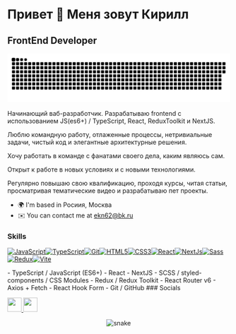 Привет 👋 Меня зовут Кирилл
=======================

FrontEnd Developer
------------------
<p align="center">
 <img width="600" src="assets/snake.svg" alt="snake"/>
</p>

Начинающий ваб-разработчик. Разрабатываю frontend с использованием JS(es6+) / TypeScript, React, ReduxToolkit и NextJS.

Люблю командную работу, отлаженные процессы, нетривиальные задачи, чистый код и элегантные архитектурные решения.

Хочу работать в команде с фанатами своего дела, каким являюсь сам.

Открыт к работе в новых условиях и с новыми технологиями.

Регулярно повышаю свою квалификацию, проходя курсы, читая статьи, просматривая тематические видео и разрабатываю пет проекты.

* 🌍  I'm based in Росиия, Москва
* ✉️  You can contact me at [ekn62@bk.ru](mailto:ekn62@bk.ru)

### Skills

<p align="left">
<a href="https://developer.mozilla.org/en-US/docs/Web/JavaScript" target="_blank" rel="noreferrer"><img src="https://raw.githubusercontent.com/danielcranney/readme-generator/main/public/icons/skills/javascript-colored.svg" width="36" height="36" alt="JavaScript" /></a><a href="https://www.typescriptlang.org/" target="_blank" rel="noreferrer"><img src="https://raw.githubusercontent.com/danielcranney/readme-generator/main/public/icons/skills/typescript-colored.svg" width="36" height="36" alt="TypeScript" /></a><a href="https://git-scm.com/" target="_blank" rel="noreferrer"><img src="https://raw.githubusercontent.com/danielcranney/readme-generator/main/public/icons/skills/git-colored.svg" width="36" height="36" alt="Git" /></a><a href="https://developer.mozilla.org/en-US/docs/Glossary/HTML5" target="_blank" rel="noreferrer"><img src="https://raw.githubusercontent.com/danielcranney/readme-generator/main/public/icons/skills/html5-colored.svg" width="36" height="36" alt="HTML5" /></a><a href="https://www.w3.org/TR/CSS/#css" target="_blank" rel="noreferrer"><img src="https://raw.githubusercontent.com/danielcranney/readme-generator/main/public/icons/skills/css3-colored.svg" width="36" height="36" alt="CSS3" /></a><a href="https://reactjs.org/" target="_blank" rel="noreferrer"><img src="https://raw.githubusercontent.com/danielcranney/readme-generator/main/public/icons/skills/react-colored.svg" width="36" height="36" alt="React" /></a><a href="https://nextjs.org/docs" target="_blank" rel="noreferrer"><img src="https://raw.githubusercontent.com/danielcranney/readme-generator/main/public/icons/skills/nextjs-colored.svg" width="36" height="36" alt="NextJs" /></a><a href="https://sass-lang.com/" target="_blank" rel="noreferrer"><img src="https://raw.githubusercontent.com/danielcranney/readme-generator/main/public/icons/skills/sass-colored.svg" width="36" height="36" alt="Sass" /></a><a href="https://redux.js.org/" target="_blank" rel="noreferrer"><img src="https://raw.githubusercontent.com/danielcranney/readme-generator/main/public/icons/skills/redux-colored.svg" width="36" height="36" alt="Redux" /></a><a href="https://vitejs.dev/" target="_blank" rel="noreferrer"><img src="https://raw.githubusercontent.com/danielcranney/readme-generator/main/public/icons/skills/vite-colored.svg" width="36" height="36" alt="Vite" /></a>
</p>
- TypeScript / JavaScript (ES6+)
- React
- NextJS
- SCSS / styled-components / CSS Modules
- Redux / Redux Toolkit
- React Router v6
- Axios + Fetch
- React Hook Form
- Git / GitHub
### Socials

<p align="left"> <a href="https://www.github.com/kixxpy" target="_blank" rel="noreferrer"> <picture> <source media="(prefers-color-scheme: dark)" srcset="https://raw.githubusercontent.com/danielcranney/readme-generator/main/public/icons/socials/github-dark.svg" /> <source media="(prefers-color-scheme: light)" srcset="https://raw.githubusercontent.com/danielcranney/readme-generator/main/public/icons/socials/github.svg" /> <img src="https://raw.githubusercontent.com/danielcranney/readme-generator/main/public/icons/socials/github.svg" width="32" height="32" /> </picture> </a> <a href="https://www.linkedin.com/in/eliseevjs" target="_blank" rel="noreferrer"> <picture> <source media="(prefers-color-scheme: dark)" srcset="https://raw.githubusercontent.com/danielcranney/readme-generator/main/public/icons/socials/linkedin-dark.svg" /> <source media="(prefers-color-scheme: light)" srcset="https://raw.githubusercontent.com/danielcranney/readme-generator/main/public/icons/socials/linkedin.svg" /> <img src="https://raw.githubusercontent.com/danielcranney/readme-generator/main/public/icons/socials/linkedin.svg" width="32" height="32" /> </picture> </a></p>


<p align="center">
 <img width="50" src=https://media4.giphy.com/media/du3J3cXyzhj75IOgvA/giphy.gif?cid=ecf05e47qbtulxof3r4xczpaj4muh60qhuiraikc5pyrqz2w&ep=v1_gifs_search&rid=giphy.gif&ct=g) alt="snake"/>
</p>
